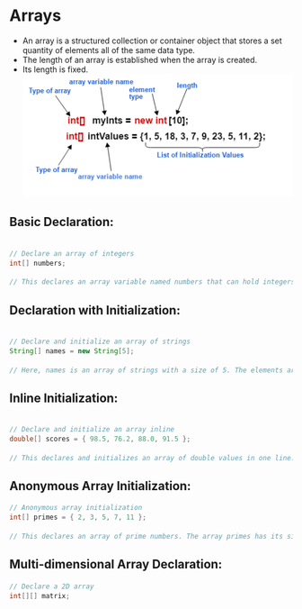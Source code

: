# Arrays

- An array is a structured collection or container object that stores a set quantity of elements all of the same data type.
- The length of an array is established when the array is created.
- Its length is fixed.
  ![java array](image-1.png)

## Basic Declaration:

```java

// Declare an array of integers
int[] numbers;

// This declares an array variable named numbers that can hold integers.

```

## Declaration with Initialization:

```java

// Declare and initialize an array of strings
String[] names = new String[5];

// Here, names is an array of strings with a size of 5. The elements are initialized to null because arrays in Java are initialized with default values (0 for numeric types, false for boolean, and null for reference types like String).

```

## Inline Initialization:

```java

// Declare and initialize an array inline
double[] scores = { 98.5, 76.2, 88.0, 91.5 };

// This declares and initializes an array of double values in one line. Java infers the size of the array from the number of elements provided in the initialization.

```

## Anonymous Array Initialization:

```java
// Anonymous array initialization
int[] primes = { 2, 3, 5, 7, 11 };

// This declares an array of prime numbers. The array primes has its size determined implicitly by the number of elements provided in the curly braces {}.

```

## Multi-dimensional Array Declaration:

```java
// Declare a 2D array
int[][] matrix;

```
